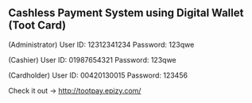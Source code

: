 ## Cashless Payment System using Digital Wallet (Toot Card)

(Administrator)
User ID: 12312341234
Password: 123qwe

(Cashier)
User ID: 01987654321
Password: 123qwe

(Cardholder)
User ID: 00420130015
Password: 123456

Check it out -> http://tootpay.epizy.com/